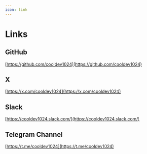 ```yaml
---
icon: link
---
```


# Links

## GitHub

[https://github.com/cooldev1024](https://github.com/cooldev1024)

## X

[https://x.com/cooldev1024](https://x.com/cooldev1024)

## Slack

[https://cooldev1024.slack.com/](https://cooldev1024.slack.com/)

## Telegram Channel

[https://t.me/cooldev1024](https://t.me/cooldev1024)
